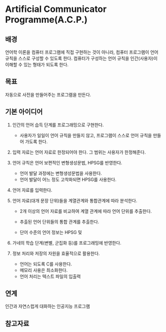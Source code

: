 # Artificial Communicator Programme(A.C.P.)

## 배경

언어학 이론을 컴퓨터 프로그램에 직접 구현하는 것이 아니라, 컴퓨터 프로그램이 언어 규칙을 스스로 구성할 수 있도록 한다.
컴퓨터가 구성하는 언어 규칙을 인간(사용자)이 이해할 수 있는 형태가 되도록 한다.


## 목표

자동으로 사전을 만들어주는 프로그램을 만든다.

## 기본 아이디어

1. 인간의 언어 습득 단계를 프로그래밍으로 구현한다.

   - 사용자가 일일이 언어 규칙을 만들지 않고, 프로그램이 스스로 언어 규칙을 만들어 가도록 한다.
  
2. 입력 자료는 언어 자료로 한정되어야 한다. 그 범위는 사용자가 한정해준다.

3. 언어 규칙은 언어 보편적인 변형생성문법, HPSG를 반영한다.

   - 언어 발달 과정에는 변형생성문법을 사용한다.
   - 언어 발달이 어느 정도 고착화되면 HPSG를 사용한다.
  
4. 언어 자료를 입력한다.

5. 언어 자료(대개 문장 단위)들을 계열관계와 통합관계에 따라 분석한다.

   - 2개 이상의 언어 자료를 비교하여 계열 관계에 따라 언어 단위를 추출한다.
  
   - 추출된 언어 단위들의 통합 관계를 추출한다.

   - 단어 수준의 언어 정보는 HPSG 및 

6. 가네의 학습 단계(변별, 군집화 등)를 프로그래밍에 반영한다.

7. 정보 처리와 저장의 자원을 효율적으로 활용한다.

   - 언어는 되도록 C를 사용한다.
   - 메모리 사용은 최소화한다.
   - 언어 처리는 텍스트 파일의 입출력

## 연계

인간과 자연스럽게 대화하는 인공지능 프로그램

## 참고자료
